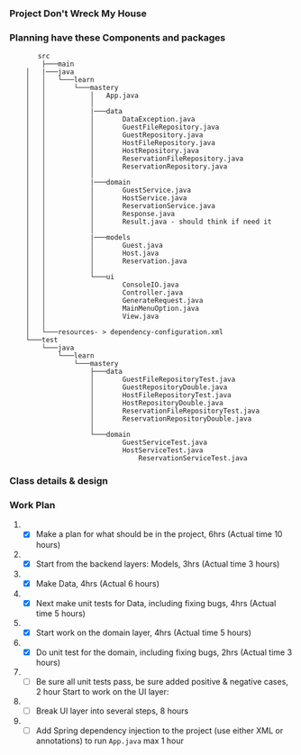 ### Project Don't Wreck My House

### Planning have these Components and packages

```
       src
        ├───main
	│   |───java
	│   │   └───learn
	│   │       └───mastery
	│   │           │   App.java
	│   │           │
	│   │           |───data
	│   │           │       DataException.java
	│   │           │       GuestFileRepository.java
	│   │           │       GuestRepository.java
	│   │           │       HostFileRepository.java
	│   │           │       HostRepository.java
	│   │           │       ReservationFileRepository.java
	│   │           │       ReservationRepository.java
	│   │           │
	│   │           |───domain
	│   │           │       GuestService.java
	│   │           │       HostService.java
	│   │           │       ReservationService.java
	│   │           │       Response.java
	│   │           │       Result.java - should think if need it
	│   │           │
	│   │           |───models
	│   │           │       Guest.java
	│   │           │       Host.java
	│   │           │       Reservation.java    
	│   │           │
	│   │           └───ui
	│   │                   ConsoleIO.java
	│   │                   Controller.java
	│   │                   GenerateRequest.java
	│   │                   MainMenuOption.java
	│   │                   View.java
	│   │
	│   └───resources- > dependency-configuration.xml
	└───test
	    └───java
	        └───learn
	            └───mastery
	                ├───data
	                │       GuestFileRepositoryTest.java
	                │       GuestRepositoryDouble.java
	                │       HostFileRepositoryTest.java
	                │       HostRepositoryDouble.java
	                │       ReservationFileRepositoryTest.java
	                │       ReservationRepositoryDouble.java
	                │
	                └───domain
	                        GuestServiceTest.java
	                        HostServiceTest.java
                                ReservationServiceTest.java

```

### Class details & design



### Work Plan

1. *[x] Make a plan for what should be in the project, 6hrs (Actual time 10 hours)
2. *[x] Start from the backend layers: Models, 3hrs (Actual time 3 hours)
3. *[x] Make Data, 4hrs (Actual 6 hours)
4. *[x] Next make unit tests for Data, including fixing bugs, 4hrs (Actual time 5 hours)
5. *[x] Start work on the domain layer, 4hrs (Actual time 5 hours)
6. *[x] Do unit test for the domain, including fixing bugs, 2hrs (Actual time 3 hours)
7. *[ ] Be sure all unit tests pass, be sure added positive & negative cases, 2 hour
    Start to work on the UI layer:
8. *[ ] Break UI layer into several steps, 8 hours
9. *[ ] Add Spring dependency injection to the project (use either XML or annotations) to run `App.java` max 1 hour